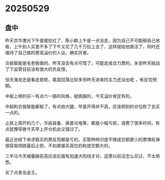 # 20250529

## 盘中

昨天京华激光下午直接拉红了，陈小群上午是一点没走，因为自己不可能砸自己地板，上午别人买差不多了下午又花了几千万拉上去了，这样就给他救活了，同时还维持了自己做的票高溢价的人设，确实厉害。

合锻智能是毛老板做的，昨天没去有点可惜了，可能走成合力票的。永安昨天挑战了下监管目前没有很大的负反馈。

恒天海龙还是看走趋势，尾盘回落比较多但昨天进来的主力还没出呢 ，有反包预期。

中超上榜的买一有点六一路的风格，挺佩服的，今天溢价肯定有的。

中超和合锻智能都板了，有点拍大腿，早盘开得并不高，应该把别的仓位砍了去买一点的。

止损上周开的几个，华辰装备、奥普光电等，都是小幅亏损，浪费了很多时间，有点犹豫导致今天早上开仓机会又错过了。

最近总结下来求稳买的票反而都是亏的，买那种辨识度不够成交额更小的票博反弹很容易阴跌最后止损，不如直接买高位的和成交额大的。

三羊马今天缩量破前高应该后面有加速大阳线才对，这票以前没怎么买过，不太熟悉。

买了点青岛金王。
